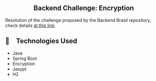 <h2 align="center">
  Backend Challenge: Encryption
</h2>

Resolution of the challenge proposed by the Backend Brasil repository, check details [at this link](https://github.com/backend-br/desafios/blob/master/cryptography/PROBLEM.md).

## :rocket: Technologies Used

* Java
* Spring Boot
* Encryption
* Jasypt
* H2